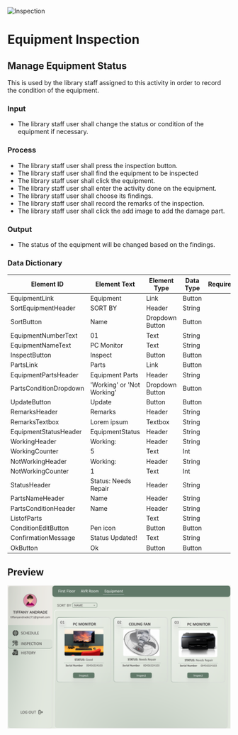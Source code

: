 ![Inspection](https://github.com/JakePatolilic/vsulib-ms/assets/114040840/2bf3c26e-ac47-4d70-9e5b-7e300d00f2ea)
# Equipment Inspection
## Manage Equipment Status
This is used by the library staff assigned to this activity in order to record the condition of the equipment.
### Input
-	The library staff user shall change the status or condition of the equipment if necessary.
### Process
-	The library staff user shall press the inspection button.
-	The library staff user shall find the equipment to be inspected
-	The library staff user shall click the equipment.
-	The library staff user shall enter the activity done on the equipment.
-	The library staff user shall choose its findings.
-	The library staff user shall record the remarks of the inspection.
-	The library staff user shall click the add image to add the damage part.
### Output
- The status of the equipment will be changed based on the findings.
### Data Dictionary
| Element ID               | Element Text          | Element Type     | Data Type | Required? | Rules                |
|--------------------------|-----------------------|------------------|-----------|-----------|----------------------|
| EquipmentLink            | Equipment             | Link             | Button    |           |                      |
| SortEquipmentHeader      | SORT BY               | Header           | String    |           |                      |
| SortButton               | Name                  | Dropdown Button  | Button    |           |                      |
| EquipmentNumberText      | 01                    | Text             | String    |           |                      |
| EquipmentNameText        | PC Monitor            | Text             | String    |           |                      |
| InspectButton            | Inspect               | Button           | Button    |           |                      |
| PartsLink                | Parts                 | Link             | Button    |           |                      |
| EquipmentPartsHeader     | Equipment Parts       | Header           | String    |           |                      |
| PartsConditionDropdown   | 'Working' or 'Not Working' | Dropdown Button | Button    |           |                      |
| UpdateButton             | Update                | Button           | Button    |           |                      |
| RemarksHeader            | Remarks               | Header           | String    |           |                      |
| RemarksTextbox           | Lorem ipsum           | Textbox          | String    |           |                      |
| EquipmentStatusHeader    | EquipmentStatus       | Header           | String    |           |                      |
| WorkingHeader            | Working:              | Header           | String    |           |                      |
| WorkingCounter           | 5                     | Text             | Int       |           |                      |
| NotWorkingHeader         | Working:              | Header           | String    |           |                      |
| NotWorkingCounter        | 1                     | Text             | Int       |           |                      |
| StatusHeader             | Status: Needs Repair  | Header           | String    |           |                      |
| PartsNameHeader          | Name                  | Header           | String    |           |                      |
| PartsConditionHeader     | Name                  | Header           | String    |           |                      |
| ListofParts              | <List of Parts>       | Text             | String    |           |                      |
| ConditionEditButton      | Pen icon              | Button           | Button    |           |                      |
| ConfirmationMessage      | Status Updated!       | Text             | String    |           |                      |
| OkButton                 | Ok                    | Button           | Button    |           |                      |

## Preview
<img src="interfaceImages/Inspection.png">

